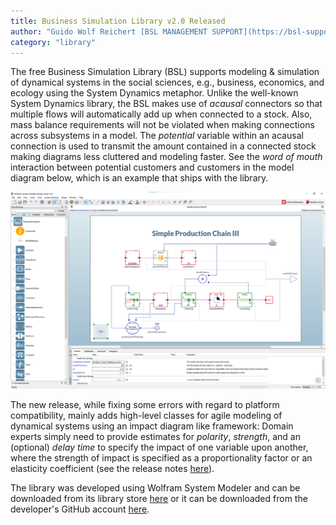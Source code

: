 ```yaml
---
title: Business Simulation Library v2.0 Released
author: "Guido Wolf Reichert [BSL MANAGEMENT SUPPORT](https://bsl-support.de/) & Ankit Naik [Wolfram](https://www.wolfram.com/system-modeler/)"
category: "library"
---
```

The free Business Simulation Library (BSL) supports modeling & simulation of dynamical systems in the social sciences, e.g., business, economics, and ecology using the System Dynamics metaphor. Unlike the well-known System Dynamics library, the BSL makes use of *acausal* connectors so that multiple flows will automatically add up when connected to a stock. Also, mass balance requirements will not be violated when making connections across subsystems in a model. The *potential* variable within an acausal connection is used to transmit the amount contained in a connected stock making diagrams less cluttered and modeling faster. See the *word of mouth* interaction between potential customers and customers in the model diagram below, which is an example that ships with the library.

![Alt text](BSL-production-chain.png 'production chain')

The new release, while fixing some errors with regard to platform compatibility, mainly adds high-level classes for agile modeling of dynamical systems using an impact diagram like framework: Domain experts simply need to provide estimates for *polarity*, *strength*, and an (optional) *delay time* to specify the impact of one variable upon another, where the strength of impact is specified as a proportionality factor or an  elasticity coefficient (see the release notes [here](https://bsl-support.de/BusinessSimulation/BusinessSimulation.UsersGuide.ReleaseNotes.Version_2_0_0.html)).

The library was developed using Wolfram System Modeler and can be downloaded from its library store [here](https://www.wolfram.com/system-modeler/libraries/business-simulation/) or it can be downloaded from the developer's GitHub account [here](https://github.com/bslMS/BusinessSimulation).
